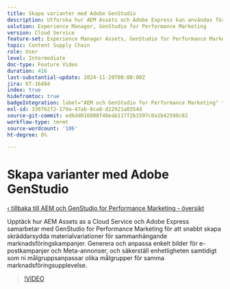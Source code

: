 ```yaml
---
title: Skapa varianter med Adobe GenStudio
description: Utforska hur AEM Assets och Adobe Express kan användas för att skapa varianter av mediefiler som kan användas i e-post- och metaannonser som används för att marknadsföra samma marknadsföringsupplevelse.
solution: Experience Manager, GenStudio for Performance Marketing
version: Cloud Service
feature-set: Experience Manager Assets, GenStudio for Performance Marketing
topic: Content Supply Chain
role: User
level: Intermediate
doc-type: Feature Video
duration: 416
last-substantial-update: 2024-11-20T00:00:00Z
jira: KT-16484
index: true
hidefromtoc: true
badgeIntegration: label="AEM och GenStudio for Performance Marketing" type="positive"
exl-id: 338762f2-179a-47ab-8ca8-d22921a0354d
source-git-commit: ed6dd016008f48eab117f2b1597c0a1b42590c82
workflow-type: tm+mt
source-wordcount: '106'
ht-degree: 0%

---
```


# Skapa varianter med Adobe GenStudio

[‹ tillbaka till AEM och GenStudio for Performance Marketing - översikt](./overview.md)

Upptäck hur AEM Assets as a Cloud Service och Adobe Express samarbetar med GenStudio for Performance Marketing för att snabbt skapa skräddarsydda materialvariationer för sammanhängande marknadsföringskampanjer. Generera och anpassa enkelt bilder för e-postkampanjer och Meta-annonser, och säkerställ enhetligheten samtidigt som ni målgruppsanpassar olika målgrupper för samma marknadsföringsupplevelse.

>[!VIDEO](https://video.tv.adobe.com/v/3439266/?learn=on)
